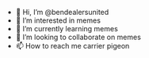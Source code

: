 - 👋 Hi, I’m @bendealersunited
- 👀 I’m interested in memes
- 🌱 I’m currently learning memes
- 💞️ I’m looking to collaborate on memes
- 📫 How to reach me carrier pigeon

<!---
bendealersunited/bendealersunited is a ✨ special ✨ repository because its `README.md` (this file) appears on your GitHub profile.
You can click the Preview link to take a look at your changes.

^thanks for the clarification
--->
